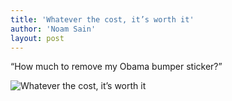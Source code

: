 ```yaml
---
title: 'Whatever the cost, it’s worth it'
author: 'Noam Sain'
layout: post
---
```


“How much to remove my Obama bumper sticker?”

![Whatever the cost, it’s worth it](https://3.bp.blogspot.com/_8aN4krk1nsk/TG_ILkHnFBI/AAAAAAAAAeI/ITaHRTCiHkY/s1600/20100330.jpg "Whatever the cost, it’s worth it")
